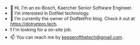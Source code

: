 - 👋 Hi, I’m an ex-Bosch, Kaercher Senior Software Engineer.
- 👀 I’m interested in DotNet technology.
- 🌱 I’m currently the owner of DotNetPro blog. Check it out at https://dotnetpro.tech.
- :exclamation: I'm looking for a on-site job.
- 📫 You can reach me by keeperofthetech@gmail.com.
